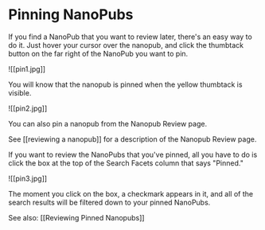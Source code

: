# Pinning NanoPubs

If you find a NanoPub that you want to review later, there's an easy way to do it. Just hover your cursor over the nanopub, and click the thumbtack button on the far right of the NanoPub you want to pin.

![[pin1.jpg]]

You will know that the nanopub is pinned when the yellow thumbtack is visible.

![[pin2.jpg]]

You can also pin a nanopub from the Nanopub Review page.

See [[reviewing a nanopub]] for a description of the Nanopub Review page.

If you want to review the NanoPubs that you've pinned, all you have to do is click the box at the top of the Search Facets column that says "Pinned."

![[pin3.jpg]]

The moment you click on the box, a checkmark appears in it, and all of the search results will be filtered down to your pinned NanoPubs.

See also:  [[Reviewing Pinned Nanopubs]]
